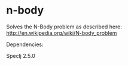 # n-body
Solves the N-Body problem as described here:
http://en.wikipedia.org/wiki/N-body_problem

Dependencies:

Speclj 2.5.0
